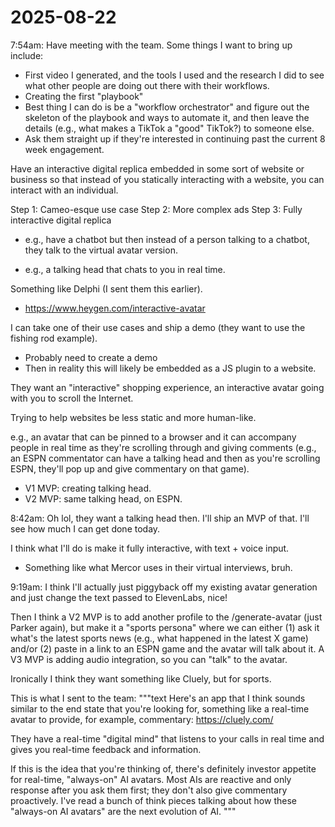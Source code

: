 # 2025-08-22

7:54am: Have meeting with the team. Some things I want to bring up include:
- First video I generated, and the tools I used and the research I did to see what other people are doing out there with their workflows.
- Creating the first "playbook"
- Best thing I can do is be a "workflow orchestrator" and figure out the skeleton of the playbook and ways to automate it, and then leave the details (e.g., what makes a TikTok a "good" TikTok?) to someone else.
- Ask them straight up if they're interested in continuing past the current 8 week engagement.

Have an interactive digital replica embedded in some sort of website or business so that instead of you statically interacting with a website, you can interact with an individual.

Step 1: Cameo-esque use case
Step 2: More complex ads
Step 3: Fully interactive digital replica
- e.g., have a chatbot but then instead of a person talking to a chatbot, they talk to the virtual avatar version.

- e.g., a talking head that chats to you in real time.

Something like Delphi (I sent them this earlier).
- https://www.heygen.com/interactive-avatar

I can take one of their use cases and ship a demo (they want to use the fishing rod example).
- Probably need to create a demo
- Then in reality this will likely be embedded as a JS plugin to a website.

They want an "interactive" shopping experience, an interactive avatar going with you to scroll the Internet.

Trying to help websites be less static and more human-like.

e.g., an avatar that can be pinned to a browser and it can accompany people in real time as they're scrolling through and giving comments (e.g., an ESPN commentator can have a talking head and then as you're scrolling ESPN, they'll pop up and give commentary on that game).

- V1 MVP: creating talking head.
- V2 MVP: same talking head, on ESPN.

8:42am: Oh lol, they want a talking head then. I'll ship an MVP of that. I'll see how much I can get done today.

I think what I'll do is make it fully interactive, with text + voice input.
- Something like what Mercor uses in their virtual interviews, bruh.

9:19am: I think I'll actually just piggyback off my existing avatar generation and just change the text passed to ElevenLabs, nice!

Then I think a V2 MVP is to add another profile to the /generate-avatar (just Parker again), but make it a "sports persona" where we can either (1) ask it what's the latest sports news (e.g., what happened in the latest X game) and/or (2) paste in a link to an ESPN game and the avatar will talk about it. A V3 MVP is adding audio integration, so you can "talk" to the avatar.

Ironically I think they want something like Cluely, but for sports.

This is what I sent to the team:
"""text
Here's an app that I think sounds similar to the end state that you're looking for, something like a real-time avatar to provide, for example, commentary: https://cluely.com/
 
They have a real-time "digital mind" that listens to your calls in real time and gives you real-time feedback and information.
 
If this is the idea that you're thinking of, there's definitely investor appetite for real-time, "always-on" AI avatars. Most AIs are reactive and only response after you ask them first; they don't also give commentary proactively. I've read a bunch of think pieces talking about how these "always-on AI avatars" are the next evolution of AI.
"""

